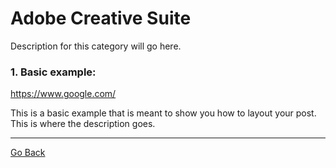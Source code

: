 # Adobe Creative Suite

Description for this category will go here.

### 1. Basic example:

https://www.google.com/

This is a basic example that is meant to show you how to layout your post. This is where the description goes.

---

[Go Back](../README.md)

